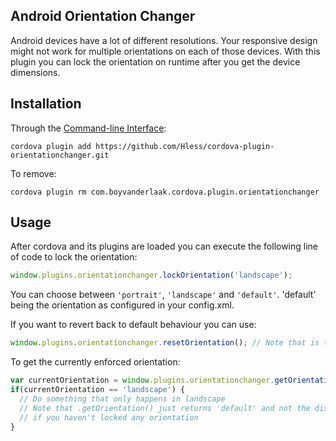 ## Android Orientation Changer

Android devices have a lot of different resolutions. Your responsive design might not work for multiple orientations on each of those devices. With this plugin you can lock the orientation on runtime after you get the device dimensions. 

## Installation

Through the [Command-line Interface](http://cordova.apache.org/docs/en/3.0.0/guide_cli_index.md.html#The%20Command-line%20Interface):
```
cordova plugin add https://github.com/Hless/cordova-plugin-orientationchanger.git
```

To remove:
```
cordova plugin rm com.boyvanderlaak.cordova.plugin.orientationchanger
```

## Usage

After cordova and its plugins are loaded you can execute the following line of code to lock the orientation:
```javascript
window.plugins.orientationchanger.lockOrientation('landscape');
```
You can choose between `'portrait'`, `'landscape'` and `'default'`. 'default' being the orientation as configured in your config.xml. 

If you want to revert back to default behaviour you can use:
```javascript
window.plugins.orientationchanger.resetOrientation(); // Note that is the same as doing .lockOrientation('default')
```

To get the currently enforced orientation:
```javascript
var currentOrientation = window.plugins.orientationchanger.getOrientation();
if(currentOrientation == 'landscape') {
  // Do something that only happens in landscape
  // Note that .getOrientation() just returns 'default' and not the displayed orientation 
  // if you haven't locked any orientation
}
```
